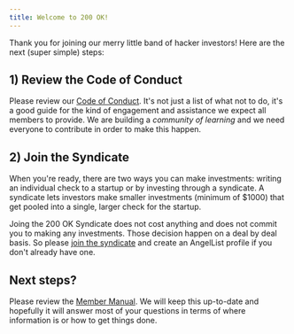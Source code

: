 ```yaml
---
title: Welcome to 200 OK!
---
```


Thank you for joining our merry little band of hacker investors! Here are the next (super simple) steps:

## 1) Review the Code of Conduct

Please review our [Code of Conduct](/code-of-conduct). It's not just a list of what not to do, it's a good guide for the kind of engagement and assistance we expect all members to provide. We are building a *community of learning* and we need everyone to contribute in order to make this happen.

## 2) Join the Syndicate

When you're ready, there are two ways you can make investments: writing an individual check to a startup or by investing through a syndicate. A syndicate lets investors make smaller investments (minimum of $1000) that get pooled into a single, larger check for the startup.

Joing the 200 OK Syndicate does not cost anything and does not commit you to making any investments. Those decision happen on a deal by deal basis. So please [join the syndicate](https://angel.co/s/http-200-ok/w7Q2q) and create an AngelList profile if you don't already have one.

## Next steps?

Please review the [Member Manual](/manual). We will keep this up-to-date and hopefully it will answer most of your questions in terms of where information is or how to get things done.